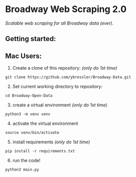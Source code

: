 # Broadway Web Scraping 2.0
_Scalable web scraping for all Broadway data (ever)._


## Getting started:

## Mac Users:
1. Create a clone of this repository: _(only do 1st time)_
```
git clone https://github.com/ybressler/Broadway-Data.git
```
2. Set current working directory to repository:
```
cd Broadway-Open-Data
```
3. create a virtual environment _(only do 1st time)_
```
python3 -m venv venv
```
4. activate the virtual environment
```
source venv/bin/activate
```
5. install requirements _(only do 1st time)_
```
pip install -r requirements.txt
```
6. run the code!
```
python3 main.py
```
